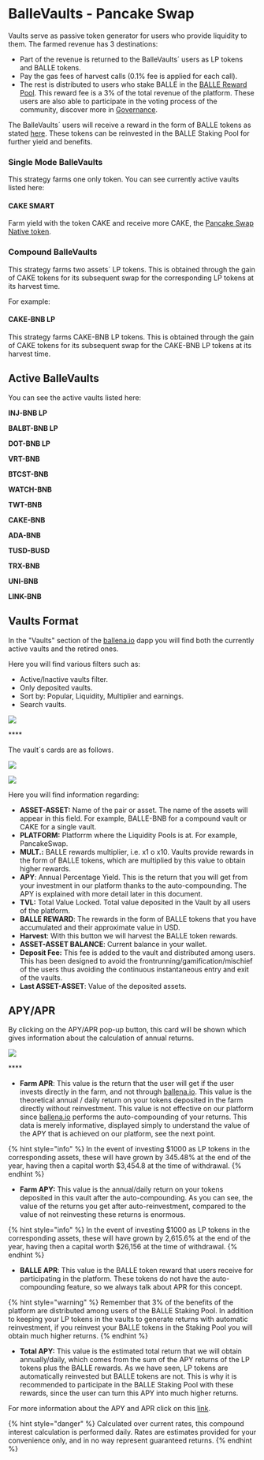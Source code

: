 # BalleVaults - Pancake Swap

Vaults serve as passive token generator for users who provide liquidity to them. The farmed revenue has 3 destinations:

* Part of the revenue is returned to the BalleVaults´ users as LP tokens and BALLE tokens.
* Pay the gas fees of harvest calls \(0.1% fee is applied for each call\).
* The rest is distributed to users who stake BALLE in the [BALLE Reward Pool](balle-staking-pool.md). This reward fee is a 3% of the total revenue of the platform. These users are also able to participate in the voting process of the community, discover more in [Governance](../governance.md).



The BalleVaults´ users will receive a reward in the form of BALLE tokens as stated [here](../tokenomics.md#platform-users-distribution-yield-optimizer-app). These tokens can be reinvested in the BALLE Staking Pool for further yield and benefits.



### Single Mode BalleVaults

This strategy farms one only token. You can see currently active vaults listed here:

#### CAKE SMART

Farm yield with the token CAKE and receive more CAKE, the [Pancake Swap Native token](https://exchange.pancakeswap.finance/#/swap).



### Compound BalleVaults

This strategy farms two assets´ LP tokens. This is obtained through the gain of CAKE tokens for its subsequent swap for the corresponding LP tokens at its harvest time.

For example:

#### CAKE-BNB LP

This strategy farms CAKE-BNB LP tokens. This is obtained through the gain of CAKE tokens for its subsequent swap for the CAKE-BNB LP tokens at its harvest time.



## Active BalleVaults

You can see the active vaults listed here:

**INJ-BNB LP**

**BALBT-BNB LP**

**DOT-BNB LP**

**VRT-BNB** 

**BTCST-BNB**

**WATCH-BNB**

**TWT-BNB**

**CAKE-BNB**

**ADA-BNB**

**TUSD-BUSD**

**TRX-BNB**

**UNI-BNB**

**LINK-BNB**

## Vaults Format

In the "Vaults" section of the [ballena.io](https://ballena.io/) dapp you will find both the currently active vaults and the retired ones.

Here you will find various filters such as: 

* Active/Inactive vaults filter.
* Only deposited vaults. 
* Sort by: Popular, Liquidity, Multiplier and earnings. 
* Search vaults.

![](../../.gitbook/assets/image%20%2829%29.png)

\*\*\*\*

The vault´s cards are as follows.

![](../../.gitbook/assets/image%20%2832%29.png)

![](../../.gitbook/assets/image%20%2831%29.png)



Here you will find information regarding: 

* **ASSET-ASSET:** Name of the pair or asset. The name of the assets will appear in this field. For example, BALLE-BNB for a compound vault or CAKE for a single vault.
* **PLATFORM:** Platforrm where the Liquidity Pools is at. For example, PancakeSwap.
* **MULT.:** BALLE rewards multiplier, i.e. x1 o x10. Vaults provide rewards in the form of BALLE tokens, which are multiplied by this value to obtain higher rewards.
* **APY**: Annual Percentage Yield. This is the return that you will get from your investment in our platform thanks to the auto-compounding. The APY is explained with more detail later in this document.
* **TVL:** Total Value Locked. Total value deposited in the Vault by all users of the platform.
* **BALLE REWARD**: The rewards in the form of BALLE tokens that you have accumulated and their approximate value in USD.
* **Harvest**: With this button we will harvest the BALLE token rewards.
* **ASSET-ASSET BALANCE**: Current balance in your wallet.
* **Deposit Fee:** This fee is added to the vault and distributed among users. This has been designed to avoid the frontrunning/gamification/mischief of the users thus avoiding the continuous instantaneous entry and exit of the vaults.
* **Last ASSET-ASSET**: Value of the deposited assets.

## APY/APR

By clicking on the APY/APR pop-up button, this card will be shown which gives information about the calculation of annual returns.



![](../../.gitbook/assets/image%20%2830%29.png)

\*\*\*\*

* **Farm APR**: This value is the return that the user will get if the user invests directly in the farm, and not through [ballena.io](https://ballena.io/). This value is the theoretical annual / daily return on your tokens deposited in the farm directly without reinvestment. This value is not effective on our platform since [ballena.io](https://ballena.io/) performs the auto-compounding of your returns. This data is merely informative, displayed simply to understand the value of the APY that is achieved on our platform, see the next point.

{% hint style="info" %}
In the event of investing $1000 as LP tokens in the corresponding assets, these will have grown by 345.48% at the end of the year, having then a capital worth $3,454.8 at the time of withdrawal.
{% endhint %}

* **Farm APY:** This value is the annual/daily return on your tokens deposited in this vault after the auto-compounding. As you can see, the value of the returns you get after auto-reinvestment, compared to the value of not reinvesting these returns is enormous.

{% hint style="info" %}
In the event of investing $1000 as LP tokens in the corresponding assets, these will have grown by 2,615.6% at the end of the year, having then a capital worth $26,156 at the time of withdrawal.
{% endhint %}

* **BALLE APR**: This value is the BALLE token reward that users receive for participating in the platform. These tokens do not have the auto-compounding feature, so we always talk about APR for this concept.

{% hint style="warning" %}
Remember that 3% of the benefits of the platform are distributed among users of the BALLE Staking Pool. In addition to keeping your LP tokens in the vaults to generate returns with automatic reinvestment, if you reinvest your BALLE tokens in the Staking Pool you will obtain much higher returns.
{% endhint %}

* **Total APY:** This value is the estimated total return that we will obtain annually/daily, which comes from the sum of the APY returns of the LP tokens plus the BALLE rewards. As we have seen, LP tokens are automatically reinvested but BALLE tokens are not. This is why it is recommended to participate in the BALLE Staking Pool with these rewards, since the user can turn this APY into much higher returns.

For more information about the APY and APR click on this [link](../../tools-for-the-user/faq.md#4-apr-apy).

{% hint style="danger" %}
Calculated over current rates, this compound interest calculation is performed daily. Rates are estimates provided for your convenience only, and in no way represent guaranteed returns.
{% endhint %}






